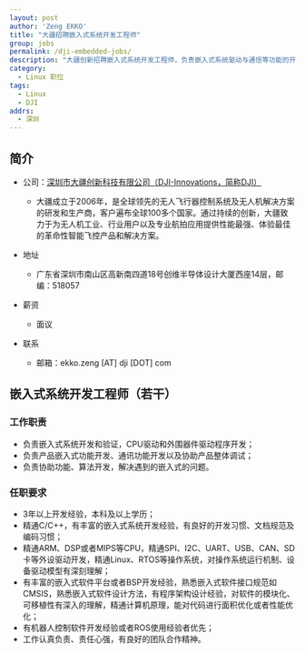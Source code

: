 ```yaml
---
layout: post
author: 'Zeng EKKO'
title: "大疆招聘嵌入式系统开发工程师"
group: jobs
permalink: /dji-embedded-jobs/
description: "大疆创新招聘嵌入式系统开发工程师，负责嵌入式系统驱动与通信等功能的开发与验证。"
category:
  - Linux 职位
tags:
  - Linux
  - DJI
addrs:
  - 深圳
---
```


## 简介

* 公司：[深圳市大疆创新科技有限公司（DJI-Innovations，简称DJI）](https://www.dji.com/)
  * 大疆成立于2006年，是全球领先的无人飞行器控制系统及无人机解决方案的研发和生产商，客户遍布全球100多个国家。通过持续的创新，大疆致力于为无人机工业、行业用户以及专业航拍应用提供性能最强、体验最佳的革命性智能飞控产品和解决方案。

* 地址
  * 广东省深圳市南山区高新南四道18号创维半导体设计大厦西座14层，邮编：518057

* 薪资
  * 面议

* 联系
  * 邮箱：ekko.zeng [AT] dji [DOT] com

## 嵌入式系统开发工程师（若干）

### 工作职责

* 负责嵌入式系统开发和验证，CPU驱动和外围器件驱动程序开发；
* 负责产品嵌入式功能开发、通讯功能开发以及协助产品整体调试；
* 负责协助功能、算法开发，解决遇到的嵌入式的问题。

### 任职要求

* 3年以上开发经验，本科及以上学历；
* 精通C/C++，有丰富的嵌入式系统开发经验，有良好的开发习惯、文档规范及编码习惯；
* 精通ARM、DSP或者MIPS等CPU，精通SPI、I2C、UART、USB、CAN、SD卡等外设驱动开发，精通Linux、RTOS等操作系统，对操作系统运行机制、设备驱动模型有深刻理解；
* 有丰富的嵌入式软件平台或者BSP开发经验，熟悉嵌入式软件接口规范如CMSIS，熟悉嵌入式软件设计方法，有程序架构设计经验，对软件的模块化、可移植性有深入的理解，精通计算机原理，能对代码进行面积优化或者性能优化；
* 有机器人控制软件开发经验或者ROS使用经验者优先；
* 工作认真负责、责任心强，有良好的团队合作精神。
